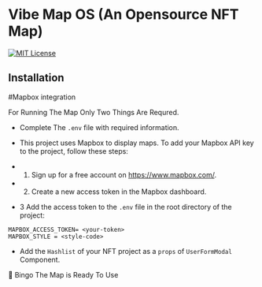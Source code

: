 
# Vibe Map OS (An Opensource NFT Map)


[![MIT License](https://img.shields.io/badge/License-MIT-green.svg)](https://choosealicense.com/licenses/mit/)


## Installation
#Mapbox integration

For Running The Map Only Two Things Are Requred.
- Complete The `.env` file with required information.
 
 * This project uses Mapbox to display maps. To add your Mapbox API key to the project, follow these steps:
 
 * 1. Sign up for a free account on https://www.mapbox.com/.
 
 * 2. Create a new access token in the Mapbox dashboard.
 
 * 3  Add the access token to the `.env` file in the root directory of the project:
 
 ```
 MAPBOX_ACCESS_TOKEN= <your-token>
 MAPBOX_STYLE = <style-code> 
 ```
 
- Add the `Hashlist` of your NFT project as a `props` of `UserFormModal` Component.


🌟 Bingo The Map is Ready To Use


